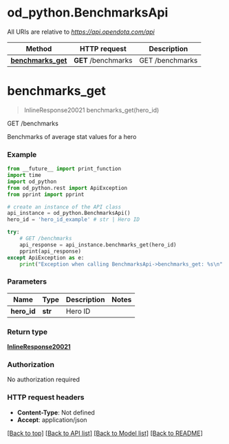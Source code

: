 # od_python.BenchmarksApi

All URIs are relative to *https://api.opendota.com/api*

Method | HTTP request | Description
------------- | ------------- | -------------
[**benchmarks_get**](BenchmarksApi.md#benchmarks_get) | **GET** /benchmarks | GET /benchmarks


# **benchmarks_get**
> InlineResponse20021 benchmarks_get(hero_id)

GET /benchmarks

Benchmarks of average stat values for a hero

### Example 
```python
from __future__ import print_function
import time
import od_python
from od_python.rest import ApiException
from pprint import pprint

# create an instance of the API class
api_instance = od_python.BenchmarksApi()
hero_id = 'hero_id_example' # str | Hero ID

try: 
    # GET /benchmarks
    api_response = api_instance.benchmarks_get(hero_id)
    pprint(api_response)
except ApiException as e:
    print("Exception when calling BenchmarksApi->benchmarks_get: %s\n" % e)
```

### Parameters

Name | Type | Description  | Notes
------------- | ------------- | ------------- | -------------
 **hero_id** | **str**| Hero ID | 

### Return type

[**InlineResponse20021**](InlineResponse20021.md)

### Authorization

No authorization required

### HTTP request headers

 - **Content-Type**: Not defined
 - **Accept**: application/json

[[Back to top]](#) [[Back to API list]](../README.md#documentation-for-api-endpoints) [[Back to Model list]](../README.md#documentation-for-models) [[Back to README]](../README.md)

